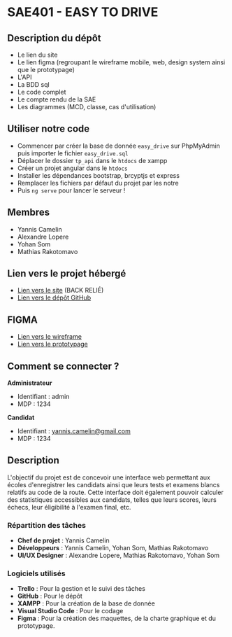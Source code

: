 # SAE401 - EASY TO DRIVE
## Description du dépôt
- Le lien du site
- Le lien figma (regroupant le wireframe mobile, web, design system ainsi que le prototypage)
- L'API
- La BDD sql
- Le code complet
- Le compte rendu de la SAE
- Les diagrammes (MCD, classe, cas d'utilisation)

## Utiliser notre code 
- Commencer par créer la base de donnée `easy_drive` sur PhpMyAdmin puis importer le fichier `easy_drive.sql`
- Déplacer le dossier `tp_api` dans le `htdocs` de xampp
- Créer un projet angular dans le `htdocs`
- Installer les dépendances bootstrap, brcyptjs et express
- Remplacer les fichiers par défaut du projet par les notre
- Puis `ng serve` pour lancer le serveur !

## Membres
- Yannis Camelin
- Alexandre Lopere
- Yohan Som
- Mathias Rakotomavo

## Lien vers le projet hébergé
- [Lien vers le site](https://yoh4nyo.github.io/SAE_401_v2/) (BACK RELIÉ)
- [Lien vers le dépôt GitHub](https://github.com/yoh4nyo/SAE_402_v2)

## FIGMA
- [Lien vers le wireframe](https://www.figma.com/design/MpRQMS2iaVRCIDW7pULDYt/EASY2DRIVE-WIREFRAME?node-id=0-1&t=rFpDVlu9HVmQXddE-1)
- [Lien vers le prototypage](https://www.figma.com/proto/MpRQMS2iaVRCIDW7pULDYt/EASY2DRIVE-WIREFRAME?node-id=0-1&t=rFpDVlu9HVmQXddE-1)

## Comment se connecter ? 
**Administrateur**
- Identifiant : admin
- MDP : 1234

**Candidat**
- Identifiant : yannis.camelin@gmail.com
- MDP : 1234

## Description
L'objectif du projet est de concevoir une interface web permettant aux écoles d'enregistrer les candidats ainsi que leurs tests et examens blancs relatifs au code de la route. Cette interface doit également pouvoir calculer des statistiques accessibles aux candidats, telles que leurs scores, leurs échecs, leur éligibilité à l'examen final, etc.

### Répartition des tâches
- **Chef de projet** : Yannis Camelin
- **Développeurs** : Yannis Camelin, Yohan Som, Mathias Rakotomavo
- **UI/UX Designer** : Alexandre Lopere, Mathias Rakotomavo, Yohan Som

### Logiciels utilisés
- **Trello** : Pour la gestion et le suivi des tâches
- **GitHub** : Pour le dépôt
- **XAMPP** : Pour la création de la base de donnée
- **Visual Studio Code** : Pour le codage
- **Figma** : Pour la création des maquettes, de la charte graphique et du prototypage.

